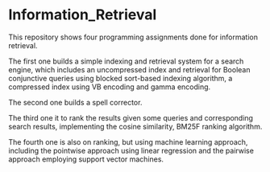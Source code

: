 Information_Retrieval
=====================
This repository shows four programming assignments done for information retrieval.

The first one builds a simple indexing and retrieval system for a search engine, which includes an uncompressed index and retrieval
for Boolean conjunctive queries using blocked sort-based indexing algorithm, a compressed index using VB encoding and gamma encoding.

The second one builds a spell corrector.

The third one it to rank the results given some queries and corresponding search results, implementing the cosine similarity, BM25F 
ranking algorithm.

The fourth one is also on ranking, but using machine learning approach, including the pointwise approach using linear regression and 
the pairwise approach employing support vector machines.
